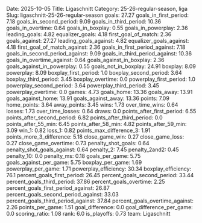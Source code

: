 Date: 2025-10-05
Title: Ligaschnitt
Category: 25-26-regular-season, liga
Slug: ligaschnitt-25-26-regular-season
goals: 27.27
goals_in_first_period: 7.18
goals_in_second_period: 9.09
goals_in_third_period: 10.36
goals_in_overtime: 0.64
goals_in_boxplay: 0.55
goals_in_powerplay: 2.36
leading_goals: 4.82
equalizer_goals: 4.18
first_goal_of_match: 2.36
goals_against: 27.27
leading_goals_against: 4.82
equalizer_goals_against: 4.18
first_goal_of_match_against: 2.36
goals_in_first_period_against: 7.18
goals_in_second_period_against: 9.09
goals_in_third_period_against: 10.36
goals_in_overtime_against: 0.64
goals_against_in_boxplay: 2.36
goals_against_in_powerplay: 0.55
goals_not_in_boxplay: 24.91
boxplay: 8.09
powerplay: 8.09
boxplay_first_period: 1.0
boxplay_second_period: 3.64
boxplay_third_period: 3.45
boxplay_overtime: 0.0
powerplay_first_period: 1.0
powerplay_second_period: 3.64
powerplay_third_period: 3.45
powerplay_overtime: 0.0
games: 4.73
goals_home: 13.36
goals_away: 13.91
goals_against_home: 13.91
goals_against_away: 13.36
points: 7.09
home_points: 3.64
away_points: 3.45
wins: 1.73
over_time_wins: 0.64
losses: 1.73
over_time_losses: 0.64
draws: 0.0
points_after_first_period: 6.55
points_after_second_period: 6.82
points_after_third_period: 0.0
points_after_55_min: 6.45
points_after_58_min: 4.82
points_after_59_min: 3.09
win_1: 0.82
loss_1: 0.82
points_max_difference_3: 1.91
points_more_3_difference: 5.18
close_game_win: 0.27
close_game_loss: 0.27
close_game_overtime: 0.73
penalty_shot_goals: 0.64
penalty_shot_goals_against: 0.64
penalty_2: 7.45
penalty_2and2: 0.45
penalty_10: 0.0
penalty_ms: 0.18
goals_per_game: 5.75
goals_against_per_game: 5.75
boxplay_per_game: 1.69
powerplay_per_game: 1.71
powerplay_efficiency: 30.34
boxplay_efficiency: 76.1
percent_goals_first_period: 26.45
percent_goals_second_period: 33.44
percent_goals_third_period: 37.86
percent_goals_overtime: 2.25
percent_goals_first_period_against: 26.87
percent_goals_second_period_against: 33.03
percent_goals_third_period_against: 37.84
percent_goals_overtime_against: 2.26
points_per_game: 1.51
goal_difference: 0.0
goal_difference_per_game: 0.0
scoring_ratio: 1.08
rank: 6.0
is_playoffs: 0.73
team: Ligaschnitt
